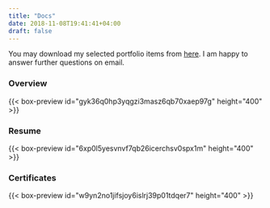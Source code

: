 ```yaml
---
title: "Docs"
date: 2018-11-08T19:41:41+04:00
draft: false
---
```


You may download my selected portfolio items from <a href="https://app.box.com/s/5ogxazr1sn9mc0ahh4xrubed7saowdgt">here</a>. I am happy to answer further questions on email.

<h3> Overview </h3>
{{< box-preview id="gyk36q0hp3yqgzi3masz6qb70xaep97g" height="400" >}}

<h3> Resume </h3>
{{< box-preview id="6xp0l5yesvnvf7qb26icerchsv0spx1m" height="400" >}}

<h3> Certificates </h3>
{{< box-preview id="w9yn2no1jifsjoy6islrj39p01tdqer7" height="400" >}}

